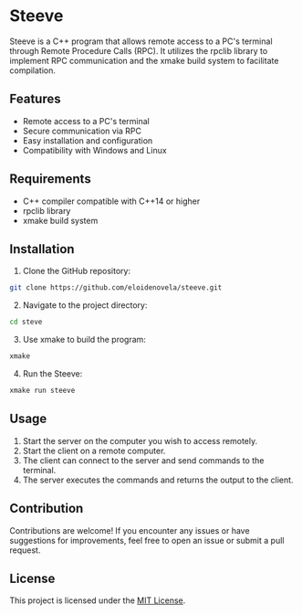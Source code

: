 # Steeve

Steeve is a C++ program that allows remote access to a PC's terminal through Remote Procedure Calls (RPC). It utilizes the rpclib library to implement RPC communication and the xmake build system to facilitate compilation.

## Features

- Remote access to a PC's terminal
- Secure communication via RPC
- Easy installation and configuration
- Compatibility with Windows and Linux

## Requirements

- C++ compiler compatible with C++14 or higher
- rpclib library
- xmake build system

## Installation

1. Clone the GitHub repository:

```bash
git clone https://github.com/eloidenovela/steeve.git
```

2. Navigate to the project directory:

```bash
cd steve
```

3. Use xmake to build the program:

```bash
xmake
```

4. Run the Steeve:

```bash
xmake run steeve
```

## Usage

1. Start the server on the computer you wish to access remotely.
2. Start the client on a remote computer.
3. The client can connect to the server and send commands to the terminal.
4. The server executes the commands and returns the output to the client.

## Contribution

Contributions are welcome! If you encounter any issues or have suggestions for improvements, feel free to open an issue or submit a pull request.

## License

This project is licensed under the [MIT License](LICENSE).
